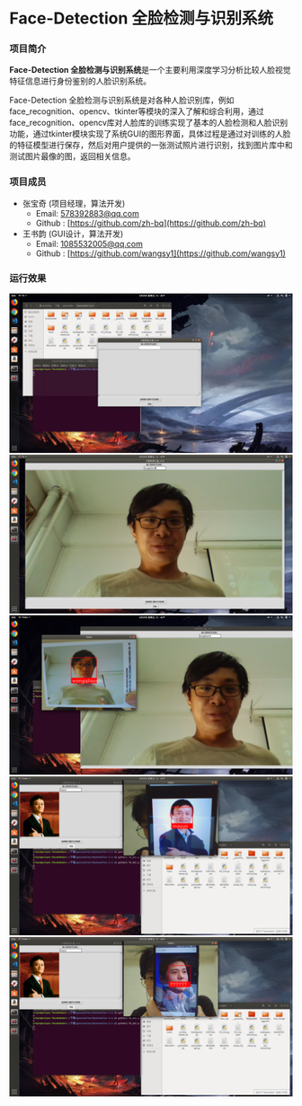 # Face-Detection 全脸检测与识别系统


### 项目简介

**Face-Detection 全脸检测与识别系统**是一个主要利用深度学习分析比较人脸视觉特征信息进行身份鉴别的人脸识别系统。

Face-Detection 全脸检测与识别系统是对各种人脸识别库，例如face_recognition、opencv、tkinter等模块的深入了解和综合利用，通过face_recognition、opencv库对人脸库的训练实现了基本的人脸检测和人脸识别功能，通过tkinter模块实现了系统GUI的图形界面，具体过程是通过对训练的人脸的特征模型进行保存，然后对用户提供的一张测试照片进行识别，找到图片库中和测试图片最像的图，返回相关信息。

### 项目成员

* 张宝奇 (项目经理，算法开发) 
    * Email: <578392883@qq.com>
    * Github : [https://github.com/zh-bq](https://github.com/zh-bq)
* 王书韵 (GUI设计，算法开发) 
    * Email: <1085532005@qq.com>
    * Github : [https://github.com/wangsy1](https://github.com/wangsy1)
    
### 运行效果
<img src="image/1.png" />
<img src="image/2.png" />
<img src="image/3.png"  />
<img src="image/4.png"  />
<img src="image/5.png"  />
